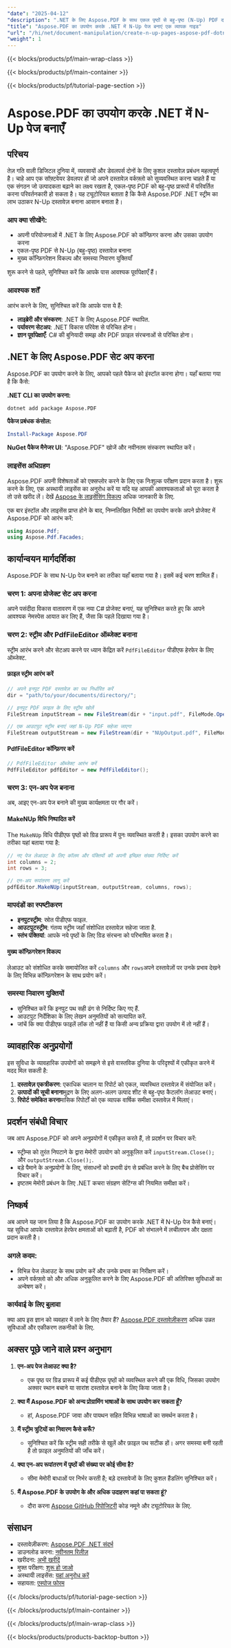 ```yaml
---
"date": "2025-04-12"
"description": ".NET के लिए Aspose.PDF के साथ एकल पृष्ठों से बहु-पृष्ठ (N-Up) PDF दस्तावेज़ बनाना सीखें। अपने दस्तावेज़ प्रसंस्करण वर्कफ़्लो को कुशलतापूर्वक सुव्यवस्थित करें।"
"title": "Aspose.PDF का उपयोग करके .NET में N-Up पेज बनाएं एक व्यापक गाइड"
"url": "/hi/net/document-manipulation/create-n-up-pages-aspose-pdf-dotnet/"
"weight": 1
---
```


{{< blocks/products/pf/main-wrap-class >}}

{{< blocks/products/pf/main-container >}}

{{< blocks/products/pf/tutorial-page-section >}}


# Aspose.PDF का उपयोग करके .NET में N-Up पेज बनाएँ

## परिचय

तेज़ गति वाली डिजिटल दुनिया में, व्यवसायों और डेवलपर्स दोनों के लिए कुशल दस्तावेज़ प्रबंधन महत्वपूर्ण है। चाहे आप एक सॉफ़्टवेयर डेवलपर हों जो अपने दस्तावेज़ वर्कफ़्लो को सुव्यवस्थित करना चाहते हैं या एक संगठन जो उत्पादकता बढ़ाने का लक्ष्य रखता है, एकल-पृष्ठ PDF को बहु-पृष्ठ प्रारूपों में परिवर्तित करना परिवर्तनकारी हो सकता है। यह ट्यूटोरियल बताता है कि कैसे Aspose.PDF .NET स्ट्रीम का लाभ उठाकर N-Up दस्तावेज़ बनाना आसान बनाता है।

### आप क्या सीखेंगे:
- अपनी परियोजनाओं में .NET के लिए Aspose.PDF को कॉन्फ़िगर करना और उसका उपयोग करना
- एकल-पृष्ठ PDF से N-Up (बहु-पृष्ठ) दस्तावेज़ बनाना
- मुख्य कॉन्फ़िगरेशन विकल्प और समस्या निवारण युक्तियाँ

शुरू करने से पहले, सुनिश्चित करें कि आपके पास आवश्यक पूर्वापेक्षाएँ हैं।

### आवश्यक शर्तें

आरंभ करने के लिए, सुनिश्चित करें कि आपके पास ये हैं:

- **लाइब्रेरी और संस्करण**: .NET के लिए Aspose.PDF स्थापित.
- **पर्यावरण सेटअप**: .NET विकास परिवेश से परिचित होना।
- **ज्ञान पूर्वापेक्षाएँ**: C# की बुनियादी समझ और PDF फ़ाइल संरचनाओं से परिचित होना।

## .NET के लिए Aspose.PDF सेट अप करना

Aspose.PDF का उपयोग करने के लिए, आपको पहले पैकेज को इंस्टॉल करना होगा। यहाँ बताया गया है कि कैसे:

**.NET CLI का उपयोग करना:**

```bash
dotnet add package Aspose.PDF
```

**पैकेज प्रबंधक कंसोल:**

```powershell
Install-Package Aspose.PDF
```

**NuGet पैकेज मैनेजर UI**: 
"Aspose.PDF" खोजें और नवीनतम संस्करण स्थापित करें।

### लाइसेंस अधिग्रहण

Aspose.PDF अपनी विशेषताओं को एक्सप्लोर करने के लिए एक निःशुल्क परीक्षण प्रदान करता है। शुरू करने के लिए, एक अस्थायी लाइसेंस का अनुरोध करें या यदि यह आपकी आवश्यकताओं को पूरा करता है तो उसे खरीद लें। देखें [Aspose के लाइसेंसिंग विकल्प](https://purchase.aspose.com/temporary-license/) अधिक जानकारी के लिए.

एक बार इंस्टॉल और लाइसेंस प्राप्त होने के बाद, निम्नलिखित निर्देशों का उपयोग करके अपने प्रोजेक्ट में Aspose.PDF को आरंभ करें:

```csharp
using Aspose.Pdf;
using Aspose.Pdf.Facades;
```

## कार्यान्वयन मार्गदर्शिका

Aspose.PDF के साथ N-Up पेज बनाने का तरीका यहाँ बताया गया है। इसमें कई चरण शामिल हैं।

### चरण 1: अपना प्रोजेक्ट सेट अप करना

अपने पसंदीदा विकास वातावरण में एक नया C# प्रोजेक्ट बनाएं, यह सुनिश्चित करते हुए कि आपने आवश्यक नेमस्पेस आयात कर लिए हैं, जैसा कि पहले दिखाया गया है।

### चरण 2: स्ट्रीम और PdfFileEditor ऑब्जेक्ट बनाना

स्ट्रीम आरंभ करने और सेटअप करने पर ध्यान केंद्रित करें `PdfFileEditor` पीडीएफ हेरफेर के लिए ऑब्जेक्ट.

#### फ़ाइल स्ट्रीम आरंभ करें

```csharp
// अपने इनपुट PDF दस्तावेज़ का पथ निर्धारित करें
dir = "path/to/your/documents/directory/";

// इनपुट PDF फ़ाइल के लिए स्ट्रीम खोलें
FileStream inputStream = new FileStream(dir + "input.pdf", FileMode.Open);

// एक आउटपुट स्ट्रीम बनाएं जहां N-Up PDF सहेजा जाएगा
FileStream outputStream = new FileStream(dir + "NUpOutput.pdf", FileMode.Create);
```

#### PdfFileEditor कॉन्फ़िगर करें

```csharp
// PdfFileEditor ऑब्जेक्ट आरंभ करें
PdfFileEditor pdfEditor = new PdfFileEditor();
```

### चरण 3: एन-अप पेज बनाना

अब, आइए एन-अप पेज बनाने की मुख्य कार्यक्षमता पर गौर करें।

#### MakeNUp विधि निष्पादित करें

The `MakeNUp` विधि पीडीएफ पृष्ठों को ग्रिड प्रारूप में पुनः व्यवस्थित करती है। इसका उपयोग करने का तरीका यहां बताया गया है:

```csharp
// नए पेज लेआउट के लिए कॉलम और पंक्तियों की अपनी इच्छित संख्या निर्दिष्ट करें
int columns = 2;
int rows = 3;

// एन-अप रूपांतरण लागू करें
pdfEditor.MakeNUp(inputStream, outputStream, columns, rows);
```

### मापदंडों का स्पष्टीकरण

- **इनपुटस्ट्रीम**: स्रोत पीडीएफ फाइल.
- **आउटपुटस्ट्रीम**: गंतव्य स्ट्रीम जहाँ संशोधित दस्तावेज़ सहेजा जाता है.
- **स्तंभ पंक्तियां**: आपके नये पृष्ठों के लिए ग्रिड संरचना को परिभाषित करता है।

#### मुख्य कॉन्फ़िगरेशन विकल्प

लेआउट को संशोधित करके समायोजित करें `columns` और `rows`अपने दस्तावेज़ों पर उनके प्रभाव देखने के लिए विभिन्न कॉन्फ़िगरेशन के साथ प्रयोग करें।

### समस्या निवारण युक्तियों

- सुनिश्चित करें कि इनपुट पथ सही ढंग से निर्दिष्ट किए गए हैं.
- आउटपुट निर्देशिका के लिए लेखन अनुमतियों को सत्यापित करें.
- जांचें कि क्या पीडीएफ फाइलें लॉक तो नहीं हैं या किसी अन्य प्रक्रिया द्वारा उपयोग में तो नहीं हैं।

## व्यावहारिक अनुप्रयोगों

इस सुविधा के व्यावहारिक उपयोगों को समझने से इसे वास्तविक दुनिया के परिदृश्यों में एकीकृत करने में मदद मिल सकती है:

1. **दस्तावेज़ एकत्रीकरण**: एकाधिक चालान या रिपोर्ट को एकल, व्यवस्थित दस्तावेज़ में संयोजित करें।
2. **उत्पादों की सूची बनाना**मुद्रण के लिए अलग-अलग उत्पाद शीट से बहु-पृष्ठ कैटलॉग लेआउट बनाएं।
3. **रिपोर्ट समेकित करना**मासिक रिपोर्टों को एक व्यापक वार्षिक समीक्षा दस्तावेज़ में मिलाएं।

## प्रदर्शन संबंधी विचार

जब आप Aspose.PDF को अपने अनुप्रयोगों में एकीकृत करते हैं, तो प्रदर्शन पर विचार करें:

- स्ट्रीम्स को तुरंत निपटाने के द्वारा मेमोरी उपयोग को अनुकूलित करें `inputStream.Close();` और `outputStream.Close();`.
- बड़े पैमाने के अनुप्रयोगों के लिए, संसाधनों को प्रभावी ढंग से प्रबंधित करने के लिए बैच प्रोसेसिंग पर विचार करें।
- इष्टतम मेमोरी प्रबंधन के लिए .NET कचरा संग्रहण सेटिंग्स की नियमित समीक्षा करें।

## निष्कर्ष

अब आपने यह जान लिया है कि Aspose.PDF का उपयोग करके .NET में N-Up पेज कैसे बनाएं। यह सुविधा आपके दस्तावेज़ हेरफेर क्षमताओं को बढ़ाती है, PDF को संभालने में लचीलापन और दक्षता प्रदान करती है।

### अगले कदम:

- विभिन्न पेज लेआउट के साथ प्रयोग करें और उनके प्रभाव का निरीक्षण करें।
- अपने वर्कफ़्लो को और अधिक अनुकूलित करने के लिए Aspose.PDF की अतिरिक्त सुविधाओं का अन्वेषण करें।

### कार्यवाई के लिए बुलावा

क्या आप इस ज्ञान को व्यवहार में लाने के लिए तैयार हैं? [Aspose.PDF दस्तावेज़ीकरण](https://reference.aspose.com/pdf/net/) अधिक उन्नत सुविधाओं और एकीकरण तकनीकों के लिए.

## अक्सर पूछे जाने वाले प्रश्न अनुभाग

1. **एन-अप पेज लेआउट क्या है?**
   - एक पृष्ठ पर ग्रिड प्रारूप में कई पीडीएफ पृष्ठों को व्यवस्थित करने की एक विधि, जिसका उपयोग अक्सर स्थान बचाने या सारांश दस्तावेज़ बनाने के लिए किया जाता है।
   
2. **क्या मैं Aspose.PDF को अन्य प्रोग्रामिंग भाषाओं के साथ उपयोग कर सकता हूँ?**
   - हां, Aspose.PDF जावा और पायथन सहित विभिन्न भाषाओं का समर्थन करता है।

3. **मैं स्ट्रीम त्रुटियों का निवारण कैसे करूँ?**
   - सुनिश्चित करें कि स्ट्रीम सही तरीके से खुलें और फ़ाइल पथ सटीक हों। अगर समस्या बनी रहती है तो फ़ाइल अनुमतियों की जाँच करें।

4. **क्या एन-अप रूपांतरण में पृष्ठों की संख्या पर कोई सीमा है?**
   - सीमा मेमोरी बाधाओं पर निर्भर करती है; बड़े दस्तावेजों के लिए कुशल हैंडलिंग सुनिश्चित करें।

5. **मैं Aspose.PDF के उपयोग के और अधिक उदाहरण कहां पा सकता हूं?**
   - दौरा करना [Aspose GitHub रिपोजिटरी](https://github.com/aspose-pdf/Aspose.PDF-for-.NET) कोड नमूने और ट्यूटोरियल के लिए.

## संसाधन

- दस्तावेज़ीकरण: [Aspose.PDF .NET संदर्भ](https://reference.aspose.com/pdf/net/)
- डाउनलोड करना: [नवीनतम रिलीज़](https://releases.aspose.com/pdf/net/)
- खरीदना: [अभी खरीदें](https://purchase.aspose.com/buy)
- मुफ्त परीक्षण: [शुरू हो जाओ](https://releases.aspose.com/pdf/net/)
- अस्थायी लाइसेंस: [यहां अनुरोध करें](https://purchase.aspose.com/temporary-license/)
- सहायता: [एस्पोज फोरम](https://forum.aspose.com/c/pdf/10)

{{< /blocks/products/pf/tutorial-page-section >}}

{{< /blocks/products/pf/main-container >}}

{{< /blocks/products/pf/main-wrap-class >}}

{{< blocks/products/products-backtop-button >}}